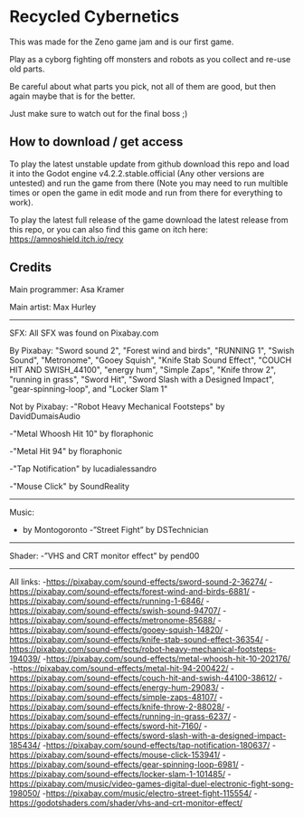 # Recycled Cybernetics
This was made for the Zeno game jam and is our first game.


Play as a cyborg fighting off monsters and robots as you collect and re-use old parts.

Be careful about what parts you pick, not all of them are good, but then again maybe that is for the better.

Just make sure to watch out for the final boss ;)

How to download / get access
----------------
To play the latest unstable update from github download this repo and load it into the Godot engine v4.2.2.stable.official (Any other versions are untested) and run the game from there (Note you may need to run multible times or open the game in edit mode and run from there for everything to work).

To play the latest full release of the game download the latest release from this repo, or you can also find this game on itch here: https://amnoshield.itch.io/recy




Credits
----------------
Main programmer: Asa Kramer

Main artist: Max Hurley

----------------
SFX:
All SFX was found on Pixabay.com

By Pixabay:  "Sword sound 2", "Forest wind and birds", "RUNNING 1", "Swish Sound", "Metronome", "Gooey Squish", "Knife Stab Sound Effect", "COUCH HIT AND SWISH_44100", "energy hum", "Simple Zaps", "Knife throw 2", "running in grass", "Sword Hit", "Sword Slash with a Designed Impact", "gear-spinning-loop", and "Locker Slam 1"

Not by Pixabay:
-"Robot Heavy Mechanical Footsteps" by DavidDumaisAudio

-"Metal Whoosh Hit 10" by floraphonic

-"Metal Hit 94" by floraphonic

-"Tap Notification" by lucadialessandro

-"Mouse Click" by SoundReality

----------------
Music:
- by Montogoronto
-”Street Fight” by DSTechnician

----------------
Shader:
-”VHS and CRT monitor effect” by pend00

----------------
All links:
-https://pixabay.com/sound-effects/sword-sound-2-36274/
-https://pixabay.com/sound-effects/forest-wind-and-birds-6881/
-https://pixabay.com/sound-effects/running-1-6846/
-https://pixabay.com/sound-effects/swish-sound-94707/
-https://pixabay.com/sound-effects/metronome-85688/
-https://pixabay.com/sound-effects/gooey-squish-14820/
-https://pixabay.com/sound-effects/knife-stab-sound-effect-36354/
-https://pixabay.com/sound-effects/robot-heavy-mechanical-footsteps-194039/
-https://pixabay.com/sound-effects/metal-whoosh-hit-10-202176/
-https://pixabay.com/sound-effects/metal-hit-94-200422/
-https://pixabay.com/sound-effects/couch-hit-and-swish-44100-38612/
-https://pixabay.com/sound-effects/energy-hum-29083/
-https://pixabay.com/sound-effects/simple-zaps-48107/
-https://pixabay.com/sound-effects/knife-throw-2-88028/
-https://pixabay.com/sound-effects/running-in-grass-6237/
-https://pixabay.com/sound-effects/sword-hit-7160/
-https://pixabay.com/sound-effects/sword-slash-with-a-designed-impact-185434/
-https://pixabay.com/sound-effects/tap-notification-180637/
-https://pixabay.com/sound-effects/mouse-click-153941/
-https://pixabay.com/sound-effects/gear-spinning-loop-6981/
-https://pixabay.com/sound-effects/locker-slam-1-101485/
-https://pixabay.com/music/video-games-digital-duel-electronic-fight-song-198050/
-https://pixabay.com/music/electro-street-fight-115554/
-https://godotshaders.com/shader/vhs-and-crt-monitor-effect/
